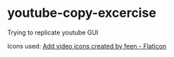 # youtube-copy-excercise
Trying to replicate youtube GUI

Icons used:
<a href="https://www.flaticon.com/free-icons/add-video" title="add video icons">Add video icons created by feen - Flaticon</a>
